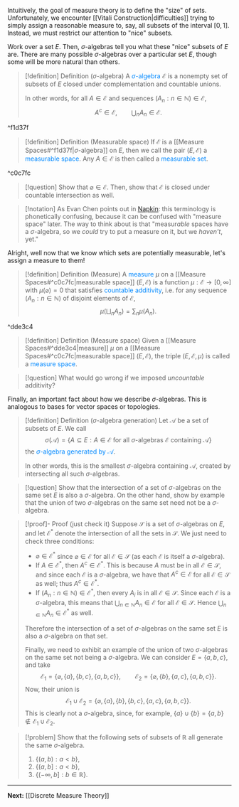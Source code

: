 Intuitively, the goal of measure theory is to define the "size" of sets. Unfortunately, we encounter [[Vitali Construction|difficulties]] trying to simply assign a reasonable measure to, say, all subsets of the interval $[0,1]$. Instead, we must restrict our attention to "nice" subsets.

Work over a set $E$. Then, $\sigma$-algebras tell you what these "nice" subsets of $E$ are. There are many possible $\sigma$-algebras over a particular set $E$, though some will be more natural than others.

>[!definition] Definition ($\sigma$-algebra)
>A <span style="color:#0088ff">$\sigma$-algebra</span> $\mathcal{E}$ is a nonempty set of subsets of $E$ closed under complementation and countable unions.
>
>In other words, for all $A\in\mathcal{E}$ and sequences $(A_n:n\in\mathbb{N})\in\mathcal{E}$,
>$$A^c\in\mathcal{E}, \qquad\bigcup_{n}A_n\in\mathcal{E}.$$

^f1d37f

>[!definition] Definition (Measurable space)
>If $\mathcal{E}$ is a [[Measure Spaces#^f1d37f|$\sigma$-algebra]] on $E$, then we call the pair $(E,\mathcal{E})$ a <span style="color:#0088ff">measurable space</span>. Any $A\in\mathcal{E}$ is then called a <span style="color:#0088ff">measurable set</span>.

^c0c7fc

>[!question]
>Show that $\varnothing\in\mathcal{E}$. Then, show that $\mathcal{E}$ is closed under countable intersection as well.

>[!notation]
>As Evan Chen points out in [Napkin](https://venhance.github.io/napkin/Napkin.pdf): this terminology is phonetically confusing, because it can be confused with "measure space" later. The way to think about is that "measur*able* spaces have a $\sigma$-algebra, so we *could* try to put a measure on it, but we *haven’t*, yet."

Alright, well now that we know which sets are potentially measurable, let's assign a measure to them!

>[!definition] Definition (Measure)
>A <span style="color:#0088ff">measure</span> $\mu$ on a [[Measure Spaces#^c0c7fc|measurable space]] $(E,\mathcal{E})$ is a function $\mu:\mathcal{E}\to[0,\infty]$ with $\mu(\varnothing)=0$ that satisfies <span style="color:#0088ff">countable additivity</span>, i.e. for any sequence $(A_n:n\in\mathbb{N})$ of disjoint elements of $\mathcal{E}$,
>$$\mu\left(\bigsqcup_{n}A_n\right)=\sum_n\mu(A_n).$$

^dde3c4

>[!definition] Definition (Measure space)
>Given a [[Measure Spaces#^dde3c4|measure]] $\mu$ on a [[Measure Spaces#^c0c7fc|measurable space]] $(E,\mathcal{E})$, the triple $(E,\mathcal{E},\mu)$ is called a <span style="color:#0088ff">measure space</span>.

>[!question]
>What would go wrong if we imposed *uncountable* additivity?

Finally, an important fact about how we describe $\sigma$-algebras. This is analogous to bases for vector spaces or topologies.

>[!definition] Definition ($\sigma$-algebra generation)
>Let $\mathcal{A}$ be a set of subsets of $E$. We call
>$$\sigma(\mathcal{A})=\{A\subseteq E:A\in\mathcal{E}\text{ for all }\sigma\text{-algebras }\mathcal{E}\text{ containing }\mathcal{A}\}$$
>the <span style="color:#0088ff">$\sigma$-algebra generated by $\mathcal{A}$</span>.
>
>In other words, this is the smallest $\sigma$-algebra containing $\mathcal{A}$, created by intersecting all such $\sigma$-algebras.

>[!question]
>Show that the intersection of a set of $\sigma$-algebras on the same set $E$ is also a $\sigma$-algebra. On the other hand, show by example that the union of two $\sigma$-algebras on the same set need not be a $\sigma$-algebra.

>[!proof]- Proof (just check it)
>Suppose $\mathcal{S}$ is a set of $\sigma$-algebras on $E$, and let $\mathcal{E}^*$ denote the intersection of all the sets in $\mathcal{S}$. We just need to check three conditions:
>* $\varnothing\in\mathcal{E}^*$ since $\varnothing\in\mathcal{E}$ for all $\mathcal{E}\in\mathcal{S}$ (as each $\mathcal{E}$ is itself a $\sigma$-algebra).
>* If $A\in\mathcal{E}^*$, then $A^c\in\mathcal{E}^*$. This is because $A$ must be in all $\mathcal{E}\in\mathcal{S}$, and since each $\mathcal{E}$ is a $\sigma$-algebra, we have that $A^c\in\mathcal{E}$ for all $\mathcal{E}\in\mathcal{S}$ as well; thus $A^c\in\mathcal{E}^*$.
>* If $(A_n:n\in\mathbb{N})\in\mathcal{E}^*$, then every $A_i$ is in all $\mathcal{E}\in\mathcal{S}$. Since each $\mathcal{E}$ is a $\sigma$-algebra, this means that $\bigcup_{n\in\mathbb{N}}A_n\in\mathcal{E}$ for all $\mathcal{E}\in\mathcal{S}$. Hence $\bigcup_{n\in\mathbb{N}}A_n\in\mathcal{E}^*$ as well.
>
>Therefore the intersection of a set of $\sigma$-algebras on the same set $E$ is also a $\sigma$-algebra on that set.
>
>Finally, we need to exhibit an example of the union of two $\sigma$-algebras on the same set not being a $\sigma$-algebra. We can consider $E=\{a,b,c\}$, and take
>$$\mathcal{E}_1=\{\varnothing,\{a\},\{b,c\},\{a,b,c\}\},\qquad\mathcal{E}_2=\{\varnothing,\{b\},\{a,c\},\{a,b,c\}\}.$$
>Now, their union is
>$$\mathcal{E}_1\cup\mathcal{E}_2=\{\varnothing, \{a\}, \{b\}, \{b, c\}, \{a, c\}, \{a, b, c\}\}.$$
>This is clearly not a $\sigma$-algebra, since, for example, $\{a\}\cup\{b\}=\{a,b\}\not\in\mathcal{E}_1\cup\mathcal{E}_2$.

>[!problem]
>Show that the following sets of subsets of $\mathbb{R}$ all generate the same $\sigma$-algebra.
>1. $\{ (a,b):a<b \}$,
>2. $\{ (a,b]:a<b \}$,
>3. $\{ (-\infty,b]:b\in\mathbb{R} \}$.


---

**Next:** [[Discrete Measure Theory]]

